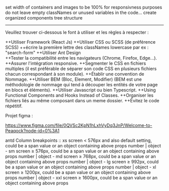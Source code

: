 set width of containers and images to be 100% for responsivness purposes
do not leave empty classNames or unused variables in the code...
create organized components tree structure

---

Veuillez trouver ci-dessous le font à utiliser et les règles à respecter :

++Utiliser Framework (React Js)
++Utiliser CSS ou SCSS (de préférence SCSS)
++écrire la première lettre des classNames lowercase par ex : "search-form"
++Utiliser Ant Design  
++Tester la compatibilité entre les navigateurs (Chrome, Firefox, Edge...).
++Assurer l'intégration responsive.
++Segmenter le CSS en fichiers multiples (il est préférable de séparer son code CSS en plusieurs fichiers chacun correspondant à son module).
++Établir une convention de Nommage.
++Utiliser BEM (Bloc, Element, Modifier) (BEM est une méthodologie de nommage qui tend à découper les entités de votre page en blocs et éléments).
++Utiliser Javascript ou bien Typescript.
++Using Functional Components and Hooks Instead of Classes.
++Organiser les fichiers liés au même composant dans un meme dossier.
++Évitez le code répétitif.

Projet figma :

https://www.figma.com/file/0QVSc2KpN1hLxhVyDq3JnP/Welcome-to-Peaqock?node-id=0%3A1

antd Column breakpoints ::
xs screen < 576px and also default setting, could be a span value or an object containing above props number | object -
sm screen ≥ 576px, could be a span value or an object containing above props number | object -
md screen ≥ 768px, could be a span value or an object containing above props number | object -
lg screen ≥ 992px, could be a span value or an object containing above props number | object -
xl screen ≥ 1200px, could be a span value or an object containing above props number | object -
xxl screen ≥ 1600px, could be a span value or an object containing above props

